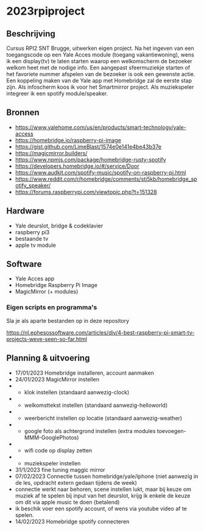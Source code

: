 # 2023rpiproject
## Beschrijving
Cursus RPI2 SNT Brugge, uitwerken eigen project. Na het ingeven van een toegangscode op een Yale Acces module (toegang vakantiewoning), wens ik een display(tv) te laten starten waarop een welkomscherm de bezoeker welkom heet met de nodige info. Een aangepast sfeermuziekje starten of het favoriete nummer afspelen van de bezoeker is ook een gewenste actie.
Een koppeling maken van de Yale app met Homebridge zal de eerste stap zijn.
Als infoscherm koos ik voor het Smartmirror project.
Als muziekspeler integreer ik een spotify module/speaker.

## Bronnen
- https://www.yalehome.com/us/en/products/smart-technology/yale-access
- https://homebridge.io/raspberry-pi-image
- https://gist.github.com/LimeBlast/1574e0e141e4be43b37e
- https://magicmirror.builders/
- https://www.npmjs.com/package/homebridge-rusty-spotify
- https://developers.homebridge.io/#/service/Door
- https://www.audkit.com/spotify-music/spotify-on-raspberry-pi.html
- https://www.reddit.com/r/homebridge/comments/stj5kb/homebridge_spotify_speaker/
- https://forums.raspberrypi.com/viewtopic.php?t=151328


## Hardware
- Yale deurslot, bridge & codeklavier
- raspberry pi3 
- bestaande tv
- apple tv module

## Software
- Yale Acces app
- Homebridge Raspberry Pi Image 
- MagicMirror (+ modules)


### Eigen scripts en programma's
Sla je als aparte bestanden op in deze repository

https://nl.ephesossoftware.com/articles/diy/4-best-raspberry-pi-smart-tv-projects-weve-seen-so-far.html

## Planning & uitvoering
- 17/01/2023 Homebridge installeren, account aanmaken
- 24/01/2023 MagicMirror instellen
- - klok instellen (standaard aanwezig-clock)
- - welkomsttekst instellen (standaard aanwezig-helloworld)
- - weerbericht instellen op locatie (standaard aanwezig-weather)
- - google foto als achtergrond instellen (extra modules toevoegen-MMM-GooglePhotos)
- - wifi code op display zetten
- - muziekspeler instellen
- 31/1/2023 fine tuning maggic mirror
- 07/02/2023 Connectie tussen homebridge/yale/iphone (niet aanwezig in de les, opdracht extern gedaan tijdens de week)
- connectie werkt naar behoren, scene instellen lukt, maar bij keuze om muziek af te spelen bij input van het deurslot, krijg ik enkele de keuze om dit via apple music te doen (betalend)
- ik beschik voer een spotify account, of wens via youtube video af te spelen.
- 14/02/2023 Homebridge spotify connecteren
